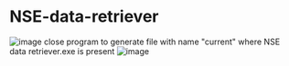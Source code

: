 # NSE-data-retriever
![image](https://user-images.githubusercontent.com/77455093/113486728-dd7d8a80-94d1-11eb-9ac3-f1decb0f11b0.png)
close program to generate file with name "current" where NSE data retriever.exe is present
![image](https://user-images.githubusercontent.com/77455093/113486834-3e0cc780-94d2-11eb-81f0-cc7436d549ea.png)
